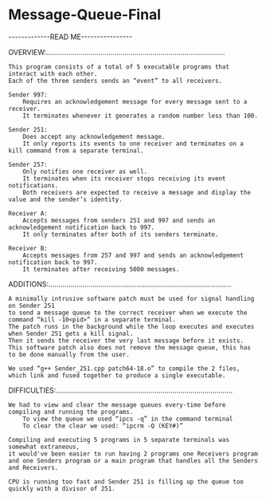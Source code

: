 # Message-Queue-Final





 
 -------------READ ME----------------
 

OVERVIEW:.........................................................................................
    
    This program consists of a total of 5 executable programs that interact with each other. 
    Each of the three senders sends an “event” to all receivers.
 
    Sender 997:
        Requires an acknowledgement message for every message sent to a receiver. 
        It terminates whenever it generates a random number less than 100.
 
    Sender 251:
        Does accept any acknowledgement message. 
        It only reports its events to one receiver and terminates on a kill command from a separate terminal.
 
    Sender 257:
        Only notifies one receiver as well. 
        It terminates when its receiver stops receiving its event notifications. 
        Both receivers are expected to receive a message and display the value and the sender’s identity.
 
    Receiver A:
        Accepts messages from senders 251 and 997 and sends an acknowledgement notification back to 997. 
        It only terminates after both of its senders terminate.
 
    Receiver B:
        Accepts messages from 257 and 997 and sends an acknowledgement notification back to 997. 
        It terminates after receiving 5000 messages.
 

 ADDITIONS:...........................................................................................

    A minimally intrusive software patch must be used for signal handling on Sender 251 
    to send a message queue to the correct receiver when we execute the command “kill -10<pid>” in a separate terminal. 
    The patch runs in the background while the loop executes and executes when Sender 251 gets a kill signal. 
    Then it sends the receiver the very last message before it exists. 
    This software patch also does not remove the message queue, this has to be done manually from the user.
 
    We used “g++ Sender_251.cpp patch64-18.o” to compile the 2 files, 
    which link and fused together to produce a single executable.
 

 
 DIFFICULTIES:........................................................................................

    We had to view and clear the message queues every-time before compiling and running the programs.
        To view the queue we used “ipcs -q” in the command terminal
        To clear the clear we used: “ipcrm -Q (KEY#)”
 
    Compiling and executing 5 programs in 5 separate terminals was somewhat extraneous, 
    it would've been easier to run having 2 programs one Receivers program and one Senders program or a main program that handles all the Senders and Receivers.
 
    CPU is running too fast and Sender 251 is filling up the queue too quickly with a divisor of 251.





 
 

